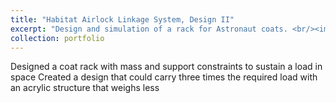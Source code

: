 ```yaml
---
title: "Habitat Airlock Linkage System, Design II"
excerpt: "Design and simulation of a rack for Astronaut coats. <br/><img src='/images/500x300.png'>"
collection: portfolio
---
```


Designed a coat rack with mass and support constraints to sustain a load in space
Created a design that could carry three times the required load with an acrylic structure that weighs less

